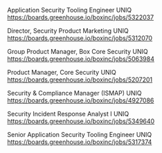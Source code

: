 Application Security Tooling Engineer UNIQ https://boards.greenhouse.io/boxinc/jobs/5322037

Director, Security Product Marketing UNIQ https://boards.greenhouse.io/boxinc/jobs/5312070

Group Product Manager, Box Core Security UNIQ https://boards.greenhouse.io/boxinc/jobs/5063984

Product Manager, Core Security UNIQ https://boards.greenhouse.io/boxinc/jobs/5207201

Security & Compliance Manager (ISMAP) UNIQ https://boards.greenhouse.io/boxinc/jobs/4927086

Security Incident Response Analyst I UNIQ https://boards.greenhouse.io/boxinc/jobs/5349640

Senior Application Security Tooling Engineer UNIQ https://boards.greenhouse.io/boxinc/jobs/5317374

